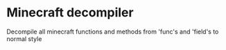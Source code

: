 # Minecraft decompiler

Decompile all minecraft functions and methods from 'func's and 'field's to normal style
